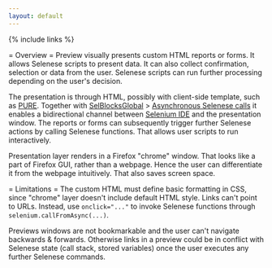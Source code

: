 ```yaml
---
layout: default
---
```

{% include links %}

= Overview =
Preview visually presents custom HTML reports or forms. It allows Selenese scripts to present data. It can also collect confirmation, selection or data from the user. Selenese scripts can run further processing depending on the user's decision.

The presentation is through HTML, possibly with client-side template, such as [PURE](https://github.com/pure/pure). Together with [SelBlocksGlobal](SelBlocksGlobal) > [Asynchronous Selenese calls](SelBlocksGlobal#asynchronous-selenese-calls) it enables a bidirectional channel between [Selenium IDE](SeleniumIDE) and the presentation window. The reports or forms can subsequently trigger further Selenese actions by calling Selenese functions. That allows user scripts to run interactively.

Presentation layer renders in a Firefox "chrome" window. That looks like a part of Firefox GUI, rather than a webpage. Hence the user can differentiate it from the webpage intuitively. That also saves screen space.

= Limitations =
The custom HTML must define basic formatting in CSS, since "chrome" layer doesn't include default HTML style. Links can't point to URLs. Instead, use `onclick="..."` to invoke Selenese functions through `selenium.callFromAsync(...)`.

Previews windows are not bookmarkable and the user can't navigate backwards & forwards. Otherwise links in a preview could be in conflict with Selenese state (call stack, stored variables) once the user executes any further Selenese commands.
<!-- TODO try open in FF sidebar. Have it configurable via Settings. -->
